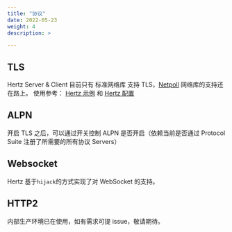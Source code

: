 ```yaml
---
title: "协议"
date: 2022-05-23
weight: 4
description: >

---
```


## TLS
Hertz Server & Client 目前只有 标准网络库 支持 TLS，[Netpoll](https://github.com/cloudwego/netpoll) 网络库的支持还在路上。
使用参考： [Hertz 示例](/zh/docs/hertz/tutorials/example/) 和 [Hertz 配置](/zh/docs/hertz/reference/config/)

## ALPN
开启 TLS 之后，可以通过开关控制 ALPN 是否开启（依赖当前是否通过 Protocol Suite 注册了所需要的所有协议 Servers）

## Websocket
Hertz 基于`hijack`的方式实现了对 WebSocket 的支持。

## HTTP2
内部生产环境已在使用，如有需求可提 issue，敬请期待。
